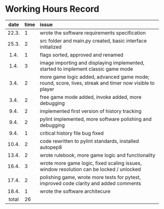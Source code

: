 # Working Hours Record

| date  | time | issue |
| :----:|:-----| :-----|
| 22.3. | 1    | wrote the software requirements specification |
| 25.3. | 2    | src folder and main.py created, basic interface initialized |
| 1.4. | 1    | flags sorted, approved and renamed |
| 1.4. | 3    | image importing and displaying implemented, started to implement classic game mode |
| 3.4. | 2    | more game logic added, advanced game mode; round, score, lives, streak and timer now visible to player |
| 3.4. | 2    | free game mode added, invoke added, more debugging |
| 9.4. | 2    | implemented first version of history tracking |
| 9.4. | 2    | pylint implemented, more software polishing and debugging |
| 9.4. | 1    | critical history file bug fixed |
| 10.4. | 2    | code rewritten to pylint standards, installed autopep8 |
| 13.4. | 2    | wrote rulebook, more game logic and functionality |
| 16.4. | 3    | wrote more game logic, fixed scaling issues, window resolution can be locked / unlocked |
| 17.4. | 2    | polishing game, wrote more tests for pytest, improved code clarity and added comments |
| 18.4. | 1    | wrote the software architecure |
| total | 26   | |
